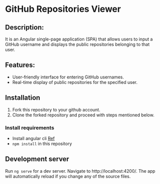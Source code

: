 # GitHub Repositories Viewer

## Description:
It is an Angular single-page application (SPA) that allows users to input a GitHub username and displays the public repositories belonging to that user.

## Features:
- User-friendly interface for entering GitHub usernames.
- Real-time display of public repositories for the specified user.

## Installation

1. Fork this repository to your github account.
2. Clone the forked repository and proceed with steps mentioned below.

### Install requirements
* Install angular cli [Ref](https://angular.io/cli)
* `npm install` in this repository 

## Development server

Run `ng serve` for a dev server. Navigate to http://localhost:4200/. The app will automatically reload if you change any of the source files.
